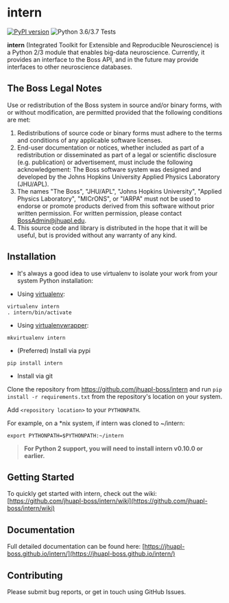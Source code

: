 # intern

[![PyPI version](https://badge.fury.io/py/intern.svg)](https://badge.fury.io/py/intern)
![Python 3.6/3.7 Tests](https://github.com/jhuapl-boss/intern/workflows/Test%20Python%20Package/badge.svg?branch=master&event=push)

**intern** (Integrated Toolkit for Extensible and Reproducible Neuroscience) is
a Python 2/3 module that enables big-data neuroscience. Currently, it provides
an interface to the Boss API, and in the future may provide interfaces to other
neuroscience databases.

## The Boss Legal Notes

Use or redistribution of the Boss system in source and/or binary forms, with or without modification, are permitted provided that the following conditions are met:

1. Redistributions of source code or binary forms must adhere to the terms and conditions of any applicable software licenses.
2. End-user documentation or notices, whether included as part of a redistribution or disseminated as part of a legal or scientific disclosure (e.g. publication) or advertisement, must include the following acknowledgement: The Boss software system was designed and developed by the Johns Hopkins University Applied Physics Laboratory (JHU/APL).
3. The names "The Boss", "JHU/APL", "Johns Hopkins University", "Applied Physics Laboratory", "MICrONS", or "IARPA" must not be used to endorse or promote products derived from this software without prior written permission. For written permission, please contact BossAdmin@jhuapl.edu.
4. This source code and library is distributed in the hope that it will be useful, but is provided without any warranty of any kind.

## Installation

-   It's always a good idea to use virtualenv to isolate your work from your system Python installation:

-   Using [virtualenv](https://virtualenv.pypa.io/en/stable/):

```shell
virtualenv intern
. intern/bin/activate
```

-   Using [virtualenvwrapper](https://virtualenvwrapper.readthedocs.io/en/latest/):

```shell
mkvirtualenv intern
```

-   (Preferred) Install via pypi

```shell
pip install intern
```

-   Install via git

Clone the repository from https://github.com/jhuapl-boss/intern and run
`pip install -r requirements.txt` from the repository's location on your
system.

Add `<repository location>` to your `PYTHONPATH`.

For example, on a \*nix system, if intern was cloned to ~/intern:

`export PYTHONPATH=$PYTHONPATH:~/intern`

> **For Python 2 support, you will need to install intern v0.10.0 or earlier.**

## Getting Started

To quickly get started with intern, check out the wiki: [https://github.com/jhuapl-boss/intern/wiki](https://github.com/jhuapl-boss/intern/wiki)

## Documentation

Full detailed documentation can be found here: [https://jhuapl-boss.github.io/intern/](https://jhuapl-boss.github.io/intern/)

## Contributing

Please submit bug reports, or get in touch using GitHub Issues.
